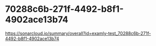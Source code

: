 # 70288c6b-271f-4492-b8f1-4902ace13b74
https://sonarcloud.io/summary/overall?id=examly-test_70288c6b-271f-4492-b8f1-4902ace13b74
